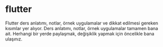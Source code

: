 # flutter
Flutter ders anlatımı, notlar, örnek uygulamalar ve dikkat edilmesi gereken kısımlar yer alıyor.
Ders anlatımı, notlar, örnek uygulamalar tamamen bana ait. Herhangi bir yerde paylaşmak, değişiklik yapmak için öncelikle bana ulaşınız.

